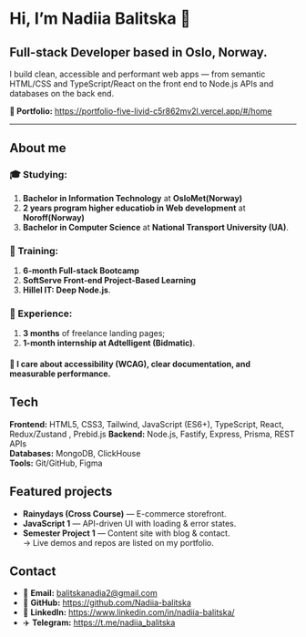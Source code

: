 # Hi, I’m Nadiia Balitska 👋

## **Full-stack Developer** based in Oslo, Norway.  
I build clean, accessible and performant web apps — from semantic HTML/CSS and TypeScript/React on the front end to Node.js APIs and databases on the back end.

**🔗 Portfolio:** https://portfolio-five-livid-c5r862mv2l.vercel.app/#/home

---

## About me
### 🎓 Studying:
  1. **Bachelor in Information Technology** at **OsloMet(Norway)**
  2. **2 years program higher educatiob in Web development** at **Noroff(Norway)**
  3. **Bachelor in Computer Science** at **National Transport University (UA)**.
### 🧪 Training:
  1. **6-month Full-stack Bootcamp**
  2. **SoftServe Front-end Project-Based Learning**
  3. **Hillel IT: Deep Node.js**.  
### 💼 Experience:
  1. **3 months** of freelance landing pages;
  2.  **1-month internship at Adtelligent (Bidmatic)**.  
#### 🤝 I care about accessibility (WCAG), clear documentation, and measurable performance.

## Tech
**Frontend:** HTML5, CSS3, Tailwind, JavaScript (ES6+), TypeScript, React, Redux/Zustand , Prebid.js 
**Backend:** Node.js, Fastify, Express, Prisma, REST APIs  
**Databases:** MongoDB, ClickHouse  
**Tools:** Git/GitHub, Figma

## Featured projects
- **Rainydays (Cross Course)** — E-commerce storefront.  
- **JavaScript 1** — API-driven UI with loading & error states.  
- **Semester Project 1** — Content site with blog & contact.  
→ Live demos and repos are listed on my portfolio.

## Contact
- 📧 **Email:** balitskanadia2@gmail.com  
- 🐙 **GitHub:** https://github.com/Nadiia-balitska  
- 💼 **LinkedIn:** https://www.linkedin.com/in/nadiia-balitska/
- ✈️ **Telegram:** https://t.me/nadiia_balitska
